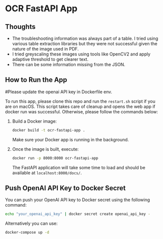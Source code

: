   # OCR FastAPI App

## Thoughts
- The troubleshooting information was always part of a table. I tried using various table extraction libraries but they were not successful given the nature of the image used in PDF.
- I tried greyscaling these images using tools like OpenCV2 and apply adaptive threshold to get clearer text.
- There can be some information missing from the JSON.

## How to Run the App

#Please update the openai API key in Dockerfile env.

To run this app, please clone this repo and run the `restart.sh` script if you are on macOS. This script takes care of cleanup and opens the web app if docker run was successful. Otherwise, please follow the commands below:

1. Build a Docker image:
    ```bash
    docker build -t ocr-fastapi-app .
    ```
   Make sure your Docker app is running in the background.

2. Once the image is built, execute:
    ```bash
    docker run -p 8000:8000 ocr-fastapi-app
    ```
   The FastAPI application will take some time to load and should be available at `localhost:8000/docs/`.

## Push OpenAI API Key to Docker Secret
You can push your OpenAI API key to Docker secret using the following command:
```bash
echo "your_openai_api_key" | docker secret create openai_api_key -
```
Alternatively you can use:
```bash
docker-compose up -d
```
